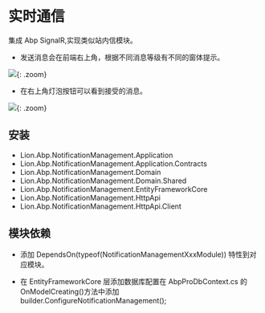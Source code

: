 # 实时通信

集成 Abp SignalR,实现类似站内信模块。

- 发送消息会在前端右上角，根据不同消息等级有不同的窗体提示。

![](../../../img/send.png){: .zoom}

- 在右上角灯泡按钮可以看到接受的消息。

![](../../../img/send1.png){: .zoom}

## 安装

- Lion.Abp.NotificationManagement.Application
- Lion.Abp.NotificationManagement.Application.Contracts
- Lion.Abp.NotificationManagement.Domain
- Lion.Abp.NotificationManagement.Domain.Shared
- Lion.Abp.NotificationManagement.EntityFrameworkCore
- Lion.Abp.NotificationManagement.HttpApi
- Lion.Abp.NotificationManagement.HttpApi.Client

## 模块依赖

- 添加 DependsOn(typeof(NotificationManagementXxxModule)) 特性到对应模块。

- 在 EntityFrameworkCore 层添加数据库配置在 AbpProDbContext.cs 的 OnModelCreating()方法中添加 builder.ConfigureNotificationManagement();
<!-- 
## 实体

**Notification** 表结构：

| 字段名                    | 描述           | 类型                           |
| :------------------------ | :------------- | :----------------------------- |
| Id                        | Id             | Guid                           |
| Title                     | 消息标题       | string                         |
| Content                   | 消息内容       | string                         |
| MessageType               | 消息类型       | MessageType                    |
| MessageLevel              | 消息等级       | MessageLevel                   |
| SenderId                  | 创建人         | 发送人                         |
| NotificationSubscriptions | 消息订阅者集合 | List<NotificationSubscription> |
| IsDeleted                 | 是否删除       | bool                           |
| DeleterId                 | 删除人         | Guid?                          |
| DeletionTime              | 删除时间       | DateTime                       |
| LastModifierId            | 最后修改人     | Guid?                          |
| LastModificationTime      | 最后修改时间   | DateTime                       |
| CreatorId                 | 创建人         | Guid?                          |
| CreationTime              | 创建时间       | DateTime                       |

**NotificationSubscription** 表结构：

| 字段名               | 描述         | 类型      |
| :------------------- | :----------- | :-------- |
| Id                   | Id           | Guid      |
| ReceiveId            | 接收人       | Guid      |
| Read                 | 是否已读     | bool      |
| ReadTime             | 已读时间     | DateTime? |
| IsDeleted            | 是否删除     | bool      |
| DeleterId            | 删除人       | Guid?     |
| DeletionTime         | 删除时间     | DateTime  |
| LastModifierId       | 最后修改人   | Guid?     |
| LastModificationTime | 最后修改时间 | DateTime  |
| CreatorId            | 创建人       | Guid?     |
| CreationTime         | 创建时间     | DateTime  |

## 发送消息

- 注入 NotificationManager,NotificationAppService 即可发送不同级别，不同等级的消息。
- 发送给指定人

```csharp
/// <summary>
/// 发送警告文本消息
/// </summary>
/// <param name="title">标题</param>
/// <param name="content">消息内容</param>
/// <param name="receiveIds">接受人，发送给谁。</param>
await _notificationManager.SendCommonWarningMessageAsync(title,content,receiveIds);
```

- 发送给所有人

```csharp
/// <summary>
/// 发送警告文本消息
/// </summary>
/// <param name="title">标题</param>
/// <param name="content">消息内容</param>
await _notificationManager.SendBroadCastInformationMessageAsync(title,content);
```

## 依赖

- 如果服务分布式部署，需要使用 Redis(默认依赖),解决 SignalR 消息重复问题。

```csharp
private void ConfigurationSignalR(ServiceConfigurationContext context)
{
    var redisConnection = context.Services.GetConfiguration()["Redis:Configuration"];
    if (redisConnection.IsNullOrWhiteSpace())
    {
        throw new UserFriendlyException(message: "Redis连接字符串未配置.");
    }
    context.Services.AddSignalR()
    .AddStackExchangeRedis(redisConnection, options => { options.Configuration.ChannelPrefix = "Lion.AbpPro"; });
}
```

## Vue 客户端连接

- 在用户登陆成功之后，连接 SignalR,并且带自动重连机制。[源码](https://github.com/WangJunZzz/abp-vnext-pro/blob/main/vben28/src/hooks/web/useSignalR.ts)
- 示例如下:

```ts
const { startConnect } = useSignalR();
onMounted(() => {
  startConnect();
});
``` -->
